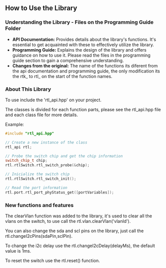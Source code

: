 ## How to Use the Library

### Understanding the Library - Files on the Programming Guide Folder
- **API Documentation:** Provides details about the library's functions. It's essential to get acquainted with these to effectively utilize the library.
- **Programming Guide:** Explains the design of the library and offers guidance on how to use it. Please read the files in the programming guide section to gain a comprehensive understanding.
- **Changes from the original:** The name of the functions its diferent from the api documentation and programming guide, the only modification its the rtk_ to rtl_ on the start of the function names.

### About This Library
To use include the 'rtl_api.hpp' on your project.

The classes is divided for each function parts, please see the rtl_api.hpp file and each class file for more details.

Example:
```c++
#include "rtl_api.hpp"

// Create a new instance of the class
rtl_api rtl;

// Probe the switch chip and get the chip information
switch_chip_t chip;
rtl.rtlSwitch.rtl_switch_probe(&chip);

// Inicialize the switch chip
rtl.rtlSwitch.rtl_switch_init();

// Read the port information
rtl.port.rtl_port_phyStatus_get([portVariables]);
```

### New functions and features
The clearVlan function was added to the library, it's used to clear all the vlans on the switch, to use call the rtl.vlan.clearVlan('vlanId').

You can also change the sda and scl pins on the library, just call the rtl.changeI2cPins(sdaPin,sclPin).

To change the i2c delay use the rtl.changeI2cDelay(delayMs), the default value is 1ms.

To reset the switch use the rtl.reset() function.